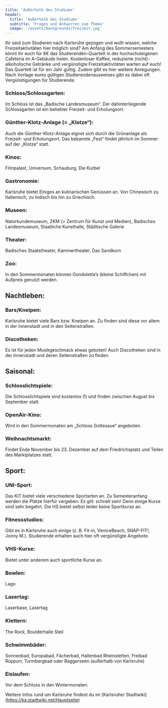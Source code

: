 ```yaml
---
title: 'Außerhalb des Studiums'
header:
  title: 'Außerhalb des Studiums'
  subtitle: 'Fragen und Antworten zum Thema'
  image: '/assets/backgrounds/freizeit.jpg'
---
```

Ihr seid zum Studieren nach Karlsruhe gezogen und wollt wissen, welche Freizeitaktivitäten hier möglich sind? 
Am Anfang des Sommersemesters könnt ihr euch für 8€ das Studierenden-Quartett in der hochschuleigenen Cafeteria im A-Gebäude holen. Kostenloser Kaffee, reduzierte (nicht)-alkoholische Getränke und vergünstigte Freizeitaktivitäten warten auf euch! Das Quartett ist für ein Jahr gültig. 
Zudem gibt es hier weitere Anregungen. Nach Vorlage eures gültigen Studierendenausweises gibt es dabei oft Vergünstigungen für Studierende. 
### Schloss/Schlossgarten:
Im Schloss ist das „Badische Landesmuseum“. Der dahinterliegende Schlossgarten ist ein beliebter Freizeit- und Erholungsort. 
### Günther-Klotz-Anlage (= „Klotze“):
Auch die Günther-Klotz-Anlage eignet sich durch die Grünanlage als Freizeit- und Erholungsort. Das bekannte „Fest“ findet jährlich im Sommer auf der „Klotze“ statt. 
### Kinos:
Filmpalast, Universum, Schauburg, Die Kurbel
### Gastronomie:
Karlsruhe bietet Einiges an kulinarischen Genüssen an. Von Chinesisch zu Italienisch, zu Indisch bis hin zu Griechisch. 
### Museen:
Naturkundemuseum, ZKM (= Zentrum für Kunst und Medien), Badisches Landesmuseum, Staatliche Kunsthalle, Städtische Galerie
### Theater:
Badisches Staatstheater, Kammertheater, Das Sandkorn
### Zoo:
In den Sommermonaten können Gondoletta’s (kleine Schiffchen) mit Aufpreis genutzt werden. 

## Nachtleben:
### Bars/Kneipen:
Karlsruhe bietet viele Bars bzw. Kneipen an. Zu finden sind diese vor allem in der Innenstadt und in den Seitenstraßen. 
### Discotheken:
Es ist für jeden Musikgeschmack etwas geboten! Auch Discotheken sind in der Innenstadt und deren Seitenstraßen zu finden. 


## Saisonal: 
### Schlosslichtspiele:
Die Schlosslichtspiele sind kostenlos (!) und finden zwischen August bis September statt. 
### OpenAir-Kino: 
Wird in den Sommermonaten am „Schloss Gottesaue“ angeboten. 
### Weihnachtsmarkt: 
Findet Ende November bis 23. Dezember auf dem Friedrichsplatz und Teilen des Marktplatzes statt. 

## Sport:
### UNI-Sport:
Das KIT bietet viele verschiedene Sportarten an. Zu Semesteranfang werden die Plätze hierfür vergeben. Es gilt: schnell sein! Denn einige Kurse sind sehr begehrt. Die HS bietet selbst leider keine Sportkurse an. 
### Fitnessstudios:
Gibt es in Karlsruhe auch einige (z. B. Fit-in, VeniceBeach, SNAP-FIT!, Jonny M.). Studierende erhalten auch hier oft vergünstigte Angebote. 
### VHS-Kurse:
Bietet unter anderem auch sportliche Kurse an. 
### Bowlen: 
Lago
### Lasertag:
Laserbase, Lasertag
### Klettern:
The Rock, Boulderhalle Steil 
### Schwimmbäder: 
Sonnenbad, Europabad, Fächerbad, Hallenbad Rheinstetten, Freibad Rüppurr, Turmbergbad oder Baggerseen (außerhalb von Karlsruhe)
### Eislaufen:
Vor dem Schloss in den Wintermonaten. 

Weitere Infos rund um Karlsruhe findest du im 
[Karlsruher Stadtwiki] (https://ka.stadtwiki.net/Hauptseite)
